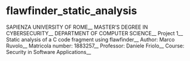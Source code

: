 # flawfinder_static_analysis
SAPIENZA UNIVERSITY OF ROME__
MASTER’S DEGREE IN CYBERSECURITY__
DEPARTMENT OF COMPUTER SCIENCE__
Project 1__
Static analysis of a C code fragment using flawfinder__
Author: Marco Ruvolo__
Matricola number: 1883257__
Professor: Daniele Friolo__
Course: Security in Software Applications__
